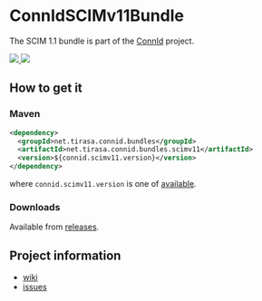 ConnIdSCIMv11Bundle
==============

The SCIM 1.1 bundle is part of the [ConnId](http://connid.tirasa.net) project.

<a href="https://github.com/Tirasa/ConnIdSCIMv11Bundle/actions/workflows/ci.yml">
  <img src="https://github.com/Tirasa/ConnIdSCIMv11Bundle/actions/workflows/ci.yml/badge.svg"/>
</a>
<a href="#">
  <img src="https://img.shields.io/maven-central/v/net.tirasa.connid.bundles/net.tirasa.connid.bundles.scimv11.svg"/>
</a>

## How to get it

### Maven

```XML
<dependency>
  <groupId>net.tirasa.connid.bundles</groupId>
  <artifactId>net.tirasa.connid.bundles.scimv11</artifactId>
  <version>${connid.scimv11.version}</version>
</dependency>
```

where `connid.scimv11.version` is one of [available](http://repo1.maven.org/maven2/net/tirasa/connid/bundles/net.tirasa.connid.bundles.scimv11/).

### Downloads

Available from [releases](https://github.com/Tirasa/ConnIdSCIMv11Bundle/releases).

## Project information

 * [wiki](https://connid.atlassian.net/wiki/display/BASE/SCIM+1.1)
 * [issues](https://connid.atlassian.net/browse/SCIMV11)
